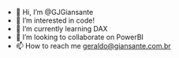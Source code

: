 - 👋 Hi, I’m @GJGiansante
- 👀 I’m interested in code!
- 🌱 I’m currently learning DAX
- 💞️ I’m looking to collaborate on PowerBI
- 📫 How to reach me geraldo@giansante.com.br

<!---
GJGiansante/GJGiansante is a ✨ special ✨ repository because its `README.md` (this file) appears on your GitHub profile.
You can click the Preview link to take a look at your changes.
--->
